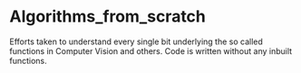 # Algorithms_from_scratch
Efforts taken to understand every single bit underlying the so called functions in Computer Vision and others. Code is written without any inbuilt functions.
